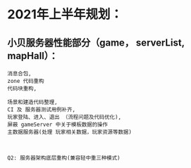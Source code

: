 # 2021年上半年规划：
    

## 小贝服务器性能部分（game， serverList, mapHall）：
    消息合包,
    zone 代码重构
    代码块重构,

    场景和建造代码整理, 
    CI 及 服务器测试用例补齐, 
    玩家登陆、进入、退出 （流程问题及代码优化),
    屏蔽 gameServer 中关于模板数据的操作
    主数据服务器(处理 玩家相关数据，玩家资源等数据)


    
    Q2: 服务器架构底层重构(兼容轻中重三种模式) 
